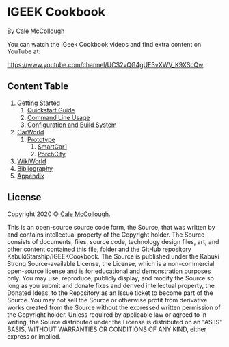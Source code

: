 # IGEEK Cookbook

By [Cale McCollough](https://cookingwithcale.org)

You can watch the IGeek Cookbook videos and find extra content on YouTube at:

 https://www.youtube.com/channel/UCS2vQG4gUE3vXWV_K9XScQw

## Content Table

1. [Getting Started](./docs/GettingStarted)
   1. [Quickstart Guide](./docs/GettingStarted/QuickstartGuide)
   1. [Command Line Usage](./docs/GettingStarted/CommandLineUsage)
   1. [Configuration and Build System](./docs/GettingStarted/ConfigurationAndBuildSystem)
1. [CarWorld](./docs/CarWorld)
   1. [Prototype](./docs/CarWorld/Prototype)
      1. [SmartCar1](./docs/CarWorld/Prototype/SmartCar1)
      1. [PorchCity](./docs/CarWorld/Prototype/PorchCity)
1. [WikiWorld](./docs/WikiWorld)
1. [Bibliography](./docs/Bibliography)
1. [Appendix](./docs/Appendix)

## License

Copyright 2020 © [Cale McCollough](https://cookingwithcale.org).

This is an open-source source code form, the Source, that was written by and contains intellectual property of the Copyright holder. The Source consists of documents, files, source code, technology design files, art, and other content contained this file, folder and the GitHub repository KabukiStarship/IGEEKCookbook. The Source is published under the Kabuki Strong Source-available License, the License, which is a non-commercial open-source license and is for educational and demonstration purposes only. You may use, reproduce, publicly display, and modify the Source so long as you submit and donate fixes and derived intellectual property, the Donated Ideas, to the Repository as an Issue ticket to become part of the Source. You may not sell the Source or otherwise profit from derivative works created from the Source without the expressed written permission of the Copyright holder. Unless required by applicable law or agreed to in writing, the Source distributed under the License is distributed on an "AS IS" BASIS, WITHOUT WARRANTIES OR CONDITIONS OF ANY KIND, either express or implied.
